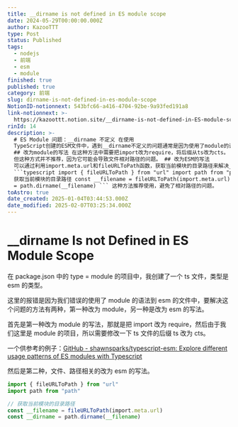 ```yaml
---
title: __dirname is not defined in ES module scope
date: 2024-05-29T00:00:00.000Z
author: KazooTTT
type: Post
status: Published
tags:
  - nodejs
  - 前端
  - esm
  - module
finished: true
published: true
category: 前端
slug: dirname-is-not-defined-in-es-module-scope
NotionID-notionnext: 543bfc66-a416-4704-92be-9a93fed191a8
link-notionnext: >-
  https://kazoottt.notion.site/__dirname-is-not-defined-in-ES-module-scope-543bfc66a416470492be9a93fed191a8
rinId: 14
description: >-
  # ES Module 问题：__dirname 不定义 在使用
  TypeScript创建的ESM文件中，遇到__dirname不定义的问题通常是因为使用了module的语法，应该改为ESM的写法。两种解决方法分别是改为module的写法和改为ESM的写法。
  ## 改为module的写法 在这种方法中需要把import改为require，将后缀从ts改为cts。
  但这种方式并不推荐，因为它可能会导致文件相对路径的问题。 ## 改为ESM的写法
  可以通过利用import.meta.url和fileURLToPath函数，获取当前模块的目录路径来解决__dirname不定义的问题。
  ```typescript import { fileURLToPath } from "url" import path from "path" //
  获取当前模块的目录路径 const __filename = fileURLToPath(import.meta.url) const __dirname
  = path.dirname(__filename) ``` 这种方法推荐使用，避免了相对路径的问题。
toAstro: true
date_created: 2025-01-04T03:44:53.000Z
date_modified: 2025-02-07T03:25:34.000Z
---
```


# __dirname Is not Defined in ES Module Scope

在 package.json 中的 type = module 的项目中，我创建了一个 ts 文件，类型是 esm 的类型。

这里的报错是因为我们错误的使用了 module 的语法到 esm 的文件中，要解决这个问题的方法有两种，第一种改为 module，另一种是改为 esm 的写法。

首先是第一种改为 module 的写法，那就是把 import 改为 require，然后由于我们这里是 module 的项目，所以需要修改一下 ts 文件的后缀 ts 改为 cts。

一个供参考的例子：[GitHub - shawnsparks/typescript-esm: Explore different usage patterns of ES modules with Typescript](https://github.com/shawnsparks/typescript-esm)

然后是第二种，文件、路径相关的改为 esm 的写法。

```ts
import { fileURLToPath } from "url"
import path from "path"

// 获取当前模块的目录路径
const __filename = fileURLToPath(import.meta.url)
const __dirname = path.dirname(__filename)
```
